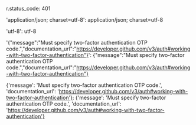 r.status_code: 401

'application/json; charset=utf-8': application/json; charset=utf-8

'utf-8': utf-8

'{"message":"Must specify two-factor authentication OTP code.","documentation_url":"https://developer.github.com/v3/auth#working-with-two-factor-authentication"}': {"message":"Must specify two-factor authentication OTP code.","documentation_url":"https://developer.github.com/v3/auth#working-with-two-factor-authentication"}

{'message': 'Must specify two-factor authentication OTP code.', 'documentation_url': 'https://developer.github.com/v3/auth#working-with-two-factor-authentication'}: {'message': 'Must specify two-factor authentication OTP code.', 'documentation_url': 'https://developer.github.com/v3/auth#working-with-two-factor-authentication'}

